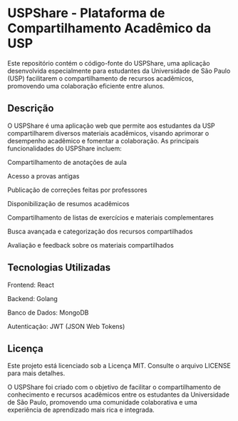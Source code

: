 # USPShare - Plataforma de Compartilhamento Acadêmico da USP
Este repositório contém o código-fonte do USPShare, uma aplicação desenvolvida especialmente para estudantes da Universidade de São Paulo (USP) facilitarem o compartilhamento de recursos acadêmicos, promovendo uma colaboração eficiente entre alunos.

## Descrição
O USPShare é uma aplicação web que permite aos estudantes da USP compartilharem diversos materiais acadêmicos, visando aprimorar o desempenho acadêmico e fomentar a colaboração. As principais funcionalidades do USPShare incluem:

Compartilhamento de anotações de aula

Acesso a provas antigas

Publicação de correções feitas por professores

Disponibilização de resumos acadêmicos

Compartilhamento de listas de exercícios e materiais complementares

Busca avançada e categorização dos recursos compartilhados

Avaliação e feedback sobre os materiais compartilhados

## Tecnologias Utilizadas
Frontend: React

Backend: Golang

Banco de Dados: MongoDB

Autenticação: JWT (JSON Web Tokens)

## Licença
Este projeto está licenciado sob a Licença MIT. Consulte o arquivo LICENSE para mais detalhes.

O USPShare foi criado com o objetivo de facilitar o compartilhamento de conhecimento e recursos acadêmicos entre os estudantes da Universidade de São Paulo, promovendo uma comunidade colaborativa e uma experiência de aprendizado mais rica e integrada.
